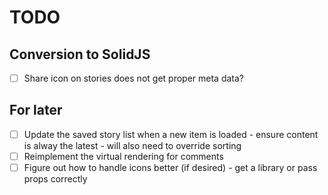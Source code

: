 # TODO

## Conversion to SolidJS

- [ ] Share icon on stories does not get proper meta data?

## For later

- [ ] Update the saved story list when a new item is loaded - ensure content is alway the latest - will also need to override sorting
- [ ] Reimplement the virtual rendering for comments
- [ ] Figure out how to handle icons better (if desired) - get a library or pass props correctly
